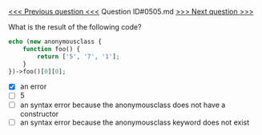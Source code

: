 [<<< Previous question <<<](0504.md)  Question ID#0505.md  [>>> Next question >>>](0506.md) 

What is the result of the following code?

```php
echo (new anonymousclass {
    function foo() {
	    return ['5', '7', '1'];
	}
})->foo()[0][0];
```

- [x] an error
- [ ] 5
- [ ] an syntax error because the anonymousclass does not have a constructor
- [ ] an syntax error because the anonymousclass keyword does not exist
